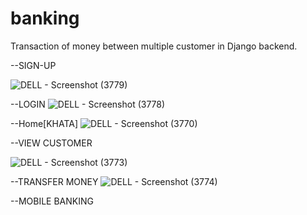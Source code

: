 # banking
Transaction of money between multiple customer in Django backend.




--SIGN-UP

![DELL - Screenshot (3779)](https://user-images.githubusercontent.com/47920126/112747600-097da500-8fd4-11eb-8372-f1c945b0b2cb.png)



--LOGIN
![DELL - Screenshot (3778)](https://user-images.githubusercontent.com/47920126/112747619-2619dd00-8fd4-11eb-84f4-70b7c7c3f04b.png)



--Home[KHATA]
![DELL - Screenshot (3770)](https://user-images.githubusercontent.com/47920126/112747649-4ea1d700-8fd4-11eb-9480-96616370b2e8.png)



--VIEW CUSTOMER

![DELL - Screenshot (3773)](https://user-images.githubusercontent.com/47920126/112747669-709b5980-8fd4-11eb-8bc5-e9c01c999399.png)


--TRANSFER MONEY
![DELL - Screenshot (3774)](https://user-images.githubusercontent.com/47920126/112747679-8a3ca100-8fd4-11eb-868d-0fcd45d5185a.png)



--MOBILE BANKING



